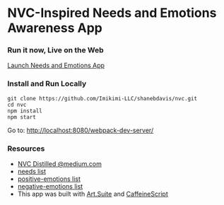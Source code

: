 # NVC-Inspired Needs and Emotions Awareness App

### Run it now, Live on the Web

[Launch Needs and Emotions App](https://shanebdavis.github.io/nvc/)

### Install and Run Locally

```
git clone https://github.com/Imikimi-LLC/shanebdavis/nvc.git
cd nvc
npm install
npm start
```

Go to: [http://localhost:8080/webpack-dev-server/](http://localhost:8080/webpack-dev-server/)

### Resources

* [NVC Distilled @medium.com](https://medium.com/@shanebdavis/nvc-distilled-a515b3429a29)
* [needs list](https://github.com/shanebdavis/nvc/blob/master/source/NeedsAndEmotions/Data/Needs.caf)
* [positive-emotions list](https://github.com/shanebdavis/nvc/blob/master/source/NeedsAndEmotions/Data/PositiveEmotions.caf)
* [negative-emotions list](https://github.com/shanebdavis/nvc/blob/master/source/NeedsAndEmotions/Data/NegativeEmotions.caf)
* This app was built with [Art.Suite](https://github.com/Imikimi-LLC/art-suite/wiki) and [CaffeineScript](http://CaffeineScript.com)
